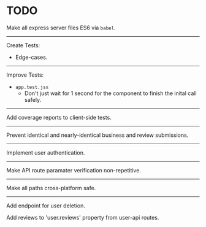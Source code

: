 # TODO

Make all express server files ES6 via `babel`.

*****

Create Tests:

- Edge-cases.

*****

Improve Tests:

- `app.test.jsx`
	- Don't just wait for 1 second for the component to finish the inital call safely.

*****

Add coverage reports to client-side tests.

*****

Prevent identical and nearly-identical business and review submissions.

*****

Implement user authentication.

*****

Make API route paramater verification non-repetitive.

*****

Make all paths cross-platform safe.

*****

Add endpoint for user deletion.

Add reviews to 'user.reviews' property from user-api routes.